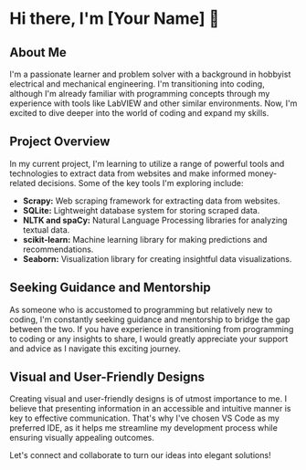 # Hi there, I'm [Your Name] 👋

## About Me

I'm a passionate learner and problem solver with a background in hobbyist electrical and mechanical engineering. I'm transitioning into coding, although I'm already familiar with programming concepts through my experience with tools like LabVIEW and other similar environments. Now, I'm excited to dive deeper into the world of coding and expand my skills.

## Project Overview

In my current project, I'm learning to utilize a range of powerful tools and technologies to extract data from websites and make informed money-related decisions. Some of the key tools I'm exploring include:

- **Scrapy:** Web scraping framework for extracting data from websites.
- **SQLite:** Lightweight database system for storing scraped data.
- **NLTK and spaCy:** Natural Language Processing libraries for analyzing textual data.
- **scikit-learn:** Machine learning library for making predictions and recommendations.
- **Seaborn:** Visualization library for creating insightful data visualizations.

## Seeking Guidance and Mentorship

As someone who is accustomed to programming but relatively new to coding, I'm constantly seeking guidance and mentorship to bridge the gap between the two. If you have experience in transitioning from programming to coding or any insights to share, I would greatly appreciate your support and advice as I navigate this exciting journey.

## Visual and User-Friendly Designs

Creating visual and user-friendly designs is of utmost importance to me. I believe that presenting information in an accessible and intuitive manner is key to effective communication. That's why I've chosen VS Code as my preferred IDE, as it helps me streamline my development process while ensuring visually appealing outcomes.

Let's connect and collaborate to turn our ideas into elegant solutions!

<!---
thewerwolf/thewerwolf is a ✨ special ✨ repository because its `README.md` (this file) appears on your GitHub profile.
You can click the Preview link to take a look at your changes.
--->
